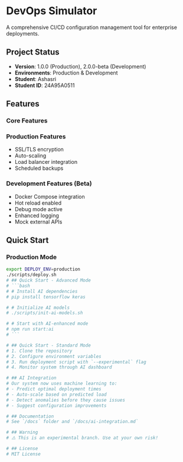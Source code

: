 # DevOps Simulator

A comprehensive CI/CD configuration management tool for enterprise deployments.

## Project Status
- **Version**: 1.0.0 (Production), 2.0.0-beta (Development)
- **Environments**: Production & Development
- **Student**: Ashasri
- **Student ID**: 24A95A0511

## Features

### Core Features
<!-- **EXPERIMENTAL BUILD** - Advanced CI/CD configuration management with AI integration.

## Project Status
**Version**: 3.0.0-experimental  
**Environment**: Testing  
**Maintainer**: DevOps Innovation Team

## Cutting-Edge Features
- 🤖 AI-powered deployment optimization
- 🌐 Multi-cloud orchestration (AWS, Azure, GCP, DigitalOcean)
- 📈 Predictive scaling with machine learning
- 🔒 Zero-trust security architecture
- 🌊 Event-driven architecture
- 🎯 Chaos engineering tools

## Legacy Features
- Automated deployment scripts
- Real-time monitoring
- Configuration management
- Backup and recovery system -->

### Production Features
- SSL/TLS encryption
- Auto-scaling
- Load balancer integration
- Scheduled backups

### Development Features (Beta)
-  Docker Compose integration
-  Hot reload enabled
-  Debug mode active
-  Enhanced logging
-  Mock external APIs

## Quick Start

### Production Mode
```bash
export DEPLOY_ENV=production
./scripts/deploy.sh
# ## Quick Start - Advanced Mode
# ```bash
# # Install AI dependencies
# pip install tensorflow keras

# # Initialize AI models
# ./scripts/init-ai-models.sh

# # Start with AI-enhanced mode
# npm run start:ai
# ```

# ## Quick Start - Standard Mode
# 1. Clone the repository
# 2. Configure environment variables
# 3. Run deployment script with `--experimental` flag
# 4. Monitor system through AI dashboard

# ## AI Integration
# Our system now uses machine learning to:
# - Predict optimal deployment times
# - Auto-scale based on predicted load
# - Detect anomalies before they cause issues
# - Suggest configuration improvements

# ## Documentation
# See `/docs` folder and `/docs/ai-integration.md`

# ## Warning
# ⚠️ This is an experimental branch. Use at your own risk!

# ## License
# MIT License

